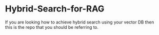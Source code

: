 # Hybrid-Search-for-RAG
If you are looking how to achieve hybrid search using your vector DB then this is the repo that you should be referring to.
